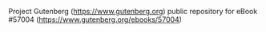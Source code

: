 Project Gutenberg (https://www.gutenberg.org) public repository for
eBook #57004 (https://www.gutenberg.org/ebooks/57004)
